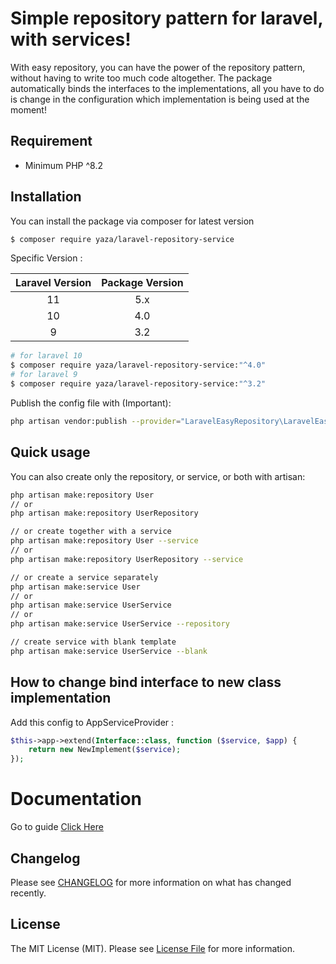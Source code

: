 # Simple repository pattern for laravel, with services!

With easy repository, you can have the power of the repository pattern, without having to write too much code altogether. The package automatically binds the interfaces to the implementations, all you have to do is change in the configuration which implementation is being used at the moment!

## Requirement

- Minimum PHP ^8.2

## Installation

You can install the package via composer for latest version
```bash
$ composer require yaza/laravel-repository-service
```

Specific Version :

| Laravel Version |  Package Version   |
|:---------------:|:------------------:|
|       11        |        5.x         |
|       10        |        4.0         |
  | 9              | 3.2                |
```bash
# for laravel 10
$ composer require yaza/laravel-repository-service:"^4.0"
# for laravel 9
$ composer require yaza/laravel-repository-service:"^3.2"
```

Publish the config file with (Important):

```bash
php artisan vendor:publish --provider="LaravelEasyRepository\LaravelEasyRepositoryServiceProvider" --tag="easy-repository-config"
```

## Quick usage

You can also create only the repository, or service, or both with artisan:

```bash
php artisan make:repository User
// or
php artisan make:repository UserRepository

// or create together with a service
php artisan make:repository User --service
// or
php artisan make:repository UserRepository --service

// or create a service separately
php artisan make:service User
// or
php artisan make:service UserService
// or
php artisan make:service UserService --repository

// create service with blank template
php artisan make:service UserService --blank

```

## How to change bind interface to new class implementation
Add this config to AppServiceProvider :
```php
$this->app->extend(Interface::class, function ($service, $app) {
    return new NewImplement($service);
});
```

# Documentation
Go to guide [Click Here](https://yaza-putu.github.io)

## Changelog

Please see [CHANGELOG](CHANGELOG.md) for more information on what has changed recently.

## License

The MIT License (MIT). Please see [License File](LICENSE.md) for more information.
